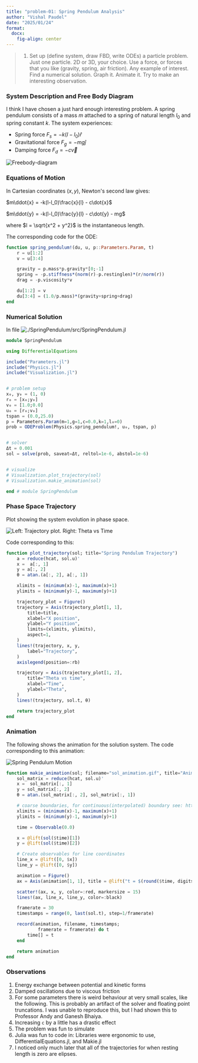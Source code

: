 ```yaml
---
title: "problem-01: Spring Pendulum Analysis"
author: "Vishal Paudel"
date: "2025/01/24"
format:
  docx:
    fig-align: center
---
```


> 1. Set up (define system, draw FBD, write ODEs) a particle problem. Just one particle.
2D or 3D, your choice. Use a force, or forces that you like (gravity, spring, air friction).
Any example of interest. Find a numerical solution. Graph it. Animate it. Try to
make an interesting observation.

### System Description and Free Body Diagram
I think I have chosen a just hard enough interesting problem. A spring pendulum consists of a mass $m$ attached to a spring of natural length $l_0$ and spring constant $k$. The system experiences:
- Spring force $F_s = -k(l-l_0)\hat{r}$
- Gravitational force $F_g = -mg\hat{j}$
- Damping force $F_d = -c\vec{v}$

![Freebody-diagram](../media/problem-01/freebody-diagram.png)

### Equations of Motion
In Cartesian coordinates $(x,y)$, Newton's second law gives:

$m\ddot{x} = -k(l-l_0)\frac{x}{l} - c\dot{x}$

$m\ddot{y} = -k(l-l_0)\frac{y}{l} - c\dot{y} - mg$

where $l = \sqrt{x^2 + y^2}$ is the instantaneous length.

The corresponding code for the ODE:
```julia
function spring_pendulum!(du, u, p::Parameters.Param, t)
    r = u[1:2]
    v = u[3:4]

    gravity = p.mass*p.gravity*[0;-1]
    spring = -p.stiffness*(norm(r)-p.restinglen)*(r/norm(r))
    drag = -p.viscosity*v

    du[1:2] = v
    du[3:4] = (1.0/p.mass)*(gravity+spring+drag)
end
```

### Numerical Solution
In file ![./SpringPendulum/src/SpringPendulum.jl](./SpringPendulum/src/SpringPendulum.jl)
```julia
module SpringPendulum

using DifferentialEquations

include("Parameters.jl")
include("Physics.jl")
include("Visualization.jl")


# problem setup
x₀, y₀ = (1, 0)
r₀ = [x₀;y₀]
v₀ = [1.0;0.0]
u₀ = [r₀;v₀]
tspan = (0.0,25.0)
p = Parameters.Param(m=1,g=1,c=0.0,k=1,l₀=0)
prob = ODEProblem(Physics.spring_pendulum!, u₀, tspan, p)


# solver
Δt = 0.001
sol = solve(prob, saveat=Δt, reltol=1e-6, abstol=1e-6)


# visualize
# Visualization.plot_trajectory(sol)
# Visualization.makie_animation(sol)

end # module SpringPendulum
```

### Phase Space Trajectory
Plot showing the system evolution in phase space.

![Left: Trajectory plot. Right: Theta vs Time](../media/problem-01/trajectory_plot.png)

Code corresponding to this:

```julia
function plot_trajectory(sol; title="Spring Pendulum Trajectory")
    a = reduce(hcat, sol.u)'
    x =  a[:, 1]
    y = a[:, 2]
    θ = atan.(a[:, 2], a[:, 1])

    xlimits = (minimum(x)-1, maximum(x)+1)
    ylimits = (minimum(y)-1, maximum(y)+1)

    trajectory_plot = Figure()
    trajectory = Axis(trajectory_plot[1, 1],
        title=title,
        xlabel="X position",
        ylabel="Y position",
        limits=(xlimits, ylimits),
        aspect=1,
    )
    lines!(trajectory, x, y,
        label="Trajectory",
    )
    axislegend(position=:rb)

    trajectory = Axis(trajectory_plot[1, 2],
        title="Theta vs time",
        xlabel="Time",
        ylabel="Theta",
    )
    lines!(trajectory, sol.t, θ)

    return trajectory_plot
end
```

### Animation
The following shows the animation for the solution system. The code corresponding to this animation:

![Spring Pendulum Motion](../media/problem-01/sol_animation.gif)

```julia
function makie_animation(sol; filename="sol_animation.gif", title="Animation")
    sol_matrix = reduce(hcat, sol.u)'
    x =  sol_matrix[:, 1]
    y = sol_matrix[:, 2]
    θ = atan.(sol_matrix[:, 2], sol_matrix[:, 1])

    # coarse boundaries, for continuous(interpolated) boundary see: https://docs.sciml.ai/DiffEqDocs/stable/examples/min_and_max/
    xlimits = (minimum(x)-1, maximum(x)+1)
    ylimits = (minimum(y)-1, maximum(y)+1)

    time = Observable(0.0)

    x = @lift(sol($time)[1])
    y = @lift(sol($time)[2])

    # Create observables for line coordinates
    line_x = @lift([0, $x])
    line_y = @lift([0, $y])

    animation = Figure()
    ax = Axis(animation[1, 1], title = @lift("t = $(round($time, digits = 1))"), limits=(xlimits, ylimits), aspect=1)

    scatter!(ax, x, y, color=:red, markersize = 15)
    lines!(ax, line_x, line_y, color=:black)

    framerate = 30
    timestamps = range(0, last(sol.t), step=1/framerate)

    record(animation, filename, timestamps;
            framerate = framerate) do t
        time[] = t
    end

    return animation
end
```

### Observations

1. Energy exchange between potential and kinetic forms
2. Damped oscillations due to viscous friction
3. For some parameters there is weird behaviour at very small scales, like the following. This is probably an artifact of the solver and floating point truncations. I was unable to reproduce this, but I had shown this to Professor Andy and Ganesh Bhaiya.
4. Increasing `c` by a little has a drastic effect
5. The problem was fun to simulate
6. Julia was fun to code in: Libraries were ergonomic to use, DifferentialEquations.jl, and Makie.jl
7. I noticed only much later that all of the trajectories for when resting length is zero are elipses.
